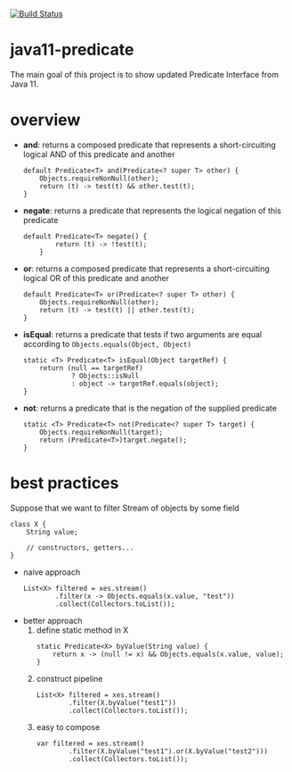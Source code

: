 [![Build Status](https://travis-ci.com/mtumilowicz/java11-predicate.svg?branch=master)](https://travis-ci.com/mtumilowicz/java11-predicate)

# java11-predicate
The main goal of this project is to show updated Predicate Interface 
from Java 11.

# overview
* **and**: returns a composed predicate that represents a short-circuiting 
logical AND of this predicate and another
    ```
    default Predicate<T> and(Predicate<? super T> other) {
        Objects.requireNonNull(other);
        return (t) -> test(t) && other.test(t);
    }    
    ```
    
* **negate**: returns a predicate that represents the logical negation 
of this predicate
    ```
    default Predicate<T> negate() {
            return (t) -> !test(t);
        }
    ```
    
* **or**: returns a composed predicate that represents a short-circuiting 
logical OR of this predicate and another
    ```
    default Predicate<T> or(Predicate<? super T> other) {
        Objects.requireNonNull(other);
        return (t) -> test(t) || other.test(t);
    }    
    ```
    
* **isEqual**: returns a predicate that tests if two arguments are equal 
according to `Objects.equals(Object, Object)`
    ```
    static <T> Predicate<T> isEqual(Object targetRef) {
        return (null == targetRef)
                ? Objects::isNull
                : object -> targetRef.equals(object);
    }    
    ```
    
* **not**: returns a predicate that is the negation of the supplied 
predicate
    ```
    static <T> Predicate<T> not(Predicate<? super T> target) {
        Objects.requireNonNull(target);
        return (Predicate<T>)target.negate();
    }    
    ```
    
# best practices
Suppose that we want to filter Stream of objects by some field
```
class X {
    String value;
    
    // constructors, getters...
}
```
* naive approach
    ```
    List<X> filtered = xes.stream()
            .filter(x -> Objects.equals(x.value, "test"))
            .collect(Collectors.toList());
    ```
* better approach
    1. define static method in X
        ```
        static Predicate<X> byValue(String value) {
            return x -> (null != x) && Objects.equals(x.value, value);
        }    
        ```
    1. construct pipeline
        ```
        List<X> filtered = xes.stream()
                .filter(X.byValue("test1"))
                .collect(Collectors.toList());        
        ```
    1. easy to compose
        ```
        var filtered = xes.stream()
                .filter(X.byValue("test1").or(X.byValue("test2")))
                .collect(Collectors.toList());
        ```
